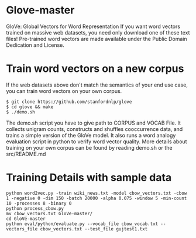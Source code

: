# Glove-master

GloVe: Global Vectors for Word Representation
If you want word vectors trained on massive web datasets, you need only download one of these text files! Pre-trained word vectors are made available under the Public Domain Dedication and License.

# Train word vectors on a new corpus

If the web datasets above don't match the semantics of your end use case, you can train word vectors on your own corpus.

```
$ git clone https://github.com/stanfordnlp/glove
$ cd glove && make
$ ./demo.sh
```

The demo.sh script you have to give path to CORPUS and VOCAB File. It collects unigram counts, constructs and shuffles cooccurrence data, and trains a simple version of the GloVe model. It also runs a word analogy evaluation script in python to verify word vector quality. More details about training on your own corpus can be found by reading demo.sh or the src/README.md

# Training Details with sample data
```
python word2vec.py -train wiki_news.txt -model cbow_vectors.txt -cbow 1 -negative 0 -dim 150 -batch 20000 -alpha 0.075 -window 5 -min-count 10 -processes 8 -binary 0
python process_cbow.py
mv cbow_vectors.txt GloVe-master/
cd GloVe-master
python eval/python/evaluate.py --vocab_file cbow_vocab.txt --vectors_file cbow_vectors.txt --test_file gujtest1.txt
```
